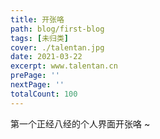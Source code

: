 ```yaml
---
title: 开张咯
path: blog/first-blog
tags: [未归类]
cover: ./talentan.jpg
date: 2021-03-22
excerpt: www.talentan.cn
prePage: ''
nextPage: ''
totalCount: 100
---
```


第一个正经八经的个人界面开张咯 ~
